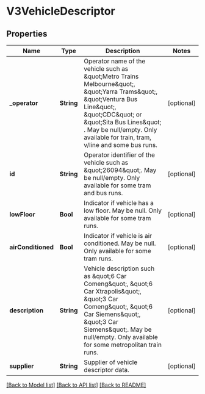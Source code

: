 # V3VehicleDescriptor

## Properties
Name | Type | Description | Notes
------------ | ------------- | ------------- | -------------
**_operator** | **String** | Operator name of the vehicle such as \&quot;Metro Trains Melbourne\&quot;, \&quot;Yarra Trams\&quot;, \&quot;Ventura Bus Line\&quot;, \&quot;CDC\&quot; or \&quot;Sita Bus Lines\&quot; . May be null/empty.              Only available for train, tram, v/line and some bus runs. | [optional] 
**id** | **String** | Operator identifier of the vehicle such as \&quot;26094\&quot;. May be null/empty. Only available for some tram and bus runs. | [optional] 
**lowFloor** | **Bool** | Indicator if vehicle has a low floor. May be null. Only available for some tram runs. | [optional] 
**airConditioned** | **Bool** | Indicator if vehicle is air conditioned. May be null. Only available for some tram runs. | [optional] 
**description** | **String** | Vehicle description such as \&quot;6 Car Comeng\&quot;, \&quot;6 Car Xtrapolis\&quot;, \&quot;3 Car Comeng\&quot;, \&quot;6 Car Siemens\&quot;, \&quot;3 Car Siemens\&quot;. May be null/empty.              Only available for some metropolitan train runs. | [optional] 
**supplier** | **String** | Supplier of vehicle descriptor data. | [optional] 

[[Back to Model list]](../README.md#documentation-for-models) [[Back to API list]](../README.md#documentation-for-api-endpoints) [[Back to README]](../README.md)


